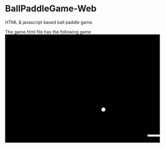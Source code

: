 # BallPaddleGame-Web
HTML &amp; javascript based ball paddle game.

The game.html file has the following game
![](BallPaddleGame.gif)
